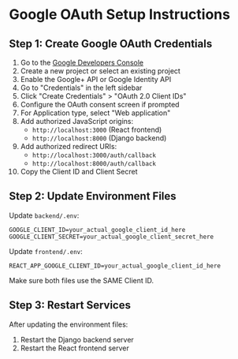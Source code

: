 # Google OAuth Setup Instructions

## Step 1: Create Google OAuth Credentials

1. Go to the [Google Developers Console](https://console.developers.google.com/)
2. Create a new project or select an existing project
3. Enable the Google+ API or Google Identity API
4. Go to "Credentials" in the left sidebar
5. Click "Create Credentials" > "OAuth 2.0 Client IDs"
6. Configure the OAuth consent screen if prompted
7. For Application type, select "Web application"
8. Add authorized JavaScript origins:
   - `http://localhost:3000` (React frontend)
   - `http://localhost:8000` (Django backend)
9. Add authorized redirect URIs:
   - `http://localhost:3000/auth/callback`
   - `http://localhost:8000/auth/callback`
10. Copy the Client ID and Client Secret

## Step 2: Update Environment Files

Update `backend/.env`:
```
GOOGLE_CLIENT_ID=your_actual_google_client_id_here
GOOGLE_CLIENT_SECRET=your_actual_google_client_secret_here
```

Update `frontend/.env`:
```
REACT_APP_GOOGLE_CLIENT_ID=your_actual_google_client_id_here
```

Make sure both files use the SAME Client ID.

## Step 3: Restart Services

After updating the environment files:
1. Restart the Django backend server
2. Restart the React frontend server
